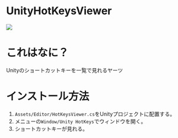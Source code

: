 # UnityHotKeysViewer

![](https://raw.github.com/wiki/hiroki-kitahara/UnityHotKeysViewer/images.png)

# これはなに？
Unityのショートカットキーを一覧で見れるヤーツ

# インストール方法

1. `Assets/Editor/HotKeysViewer.cs`をUnityプロジェクトに配置する。
2. メニューの`Window/Unity HotKeys`でウィンドウを開く。
3. ショートカットキーが見れる。
